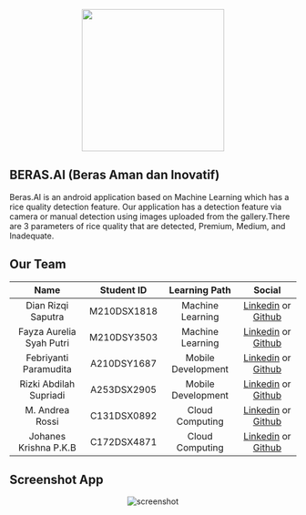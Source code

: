 <p align="center"><img src="https://i.ibb.co/mCYZSF5/logo.png" width="250"></p>


## BERAS.AI (Beras Aman dan Inovatif) 

Beras.AI is an android application based on Machine Learning which has a rice quality detection feature. Our application has a detection feature via camera or manual detection using images uploaded from the gallery.There are 3 parameters of rice quality that are detected, Premium, Medium, and Inadequate.

## Our Team 


| Name                          | Student ID   | Learning Path      | Social                                                                                                                  |
| :----:                        | :----:       | :----:             | :----:                                                                                                                  |
| Dian Rizqi Saputra            | M210DSX1818  | Machine Learning   | [Linkedin](https://www.linkedin.com/in/dianrizqisaputra/) or [Github](https://github.com/dianrizqisaputra)              |
| Fayza Aurelia Syah Putri      | M210DSY3503  | Machine Learning   | [Linkedin](https://www.linkedin.com/in/fayzaaureliasyahputri/) or [Github](https://github.com/fayzaasp)                 |
| Febriyanti Paramudita         | A210DSY1687  | Mobile Development | [Linkedin](https://www.linkedin.com/in/febriyanti-paramudita-65b4051b4/) or [Github](https://github.com/febri009)       |
| Rizki Abdilah Supriadi        | A253DSX2905  | Mobile Development | [Linkedin](https://www.linkedin.com/in/rizki-abdilah-supriadi-0518831a6/) or [Github](https://github.com/RizkiAbdilah18)|
| M. Andrea Rossi               | C131DSX0892  | Cloud Computing    | [Linkedin](https://www.linkedin.com/in/andrearssi/) or [Github](https://github.com/Andrearssi)                          |
| Johanes Krishna P.K.B         | C172DSX4871  | Cloud Computing    | [Linkedin](https://www.linkedin.com/in/krishna-bevers-394621215/) or [Github](https://github.com/KrishnaBevers)         |


## Screenshot App 
<p align="center"><img src="https://i.ibb.co/0GrfpP4/screenshot.jpg" alt="screenshot" border="0"></p>

